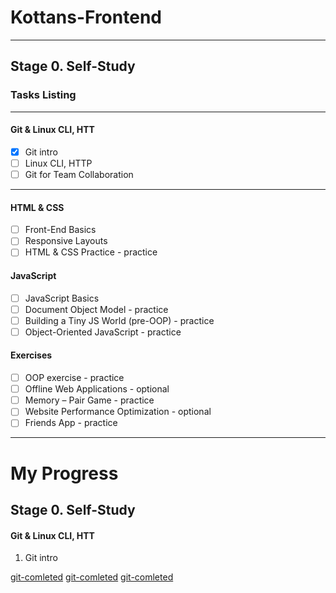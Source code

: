 # Kottans-Frontend
---
## Stage 0. Self-Study

### Tasks Listing
---
#### Git & Linux CLI, HTT
- [x] Git intro
- [ ] Linux CLI, HTTP
- [ ] Git for Team Collaboration
---
#### HTML & CSS
- [ ] Front-End Basics
- [ ] Responsive Layouts
- [ ] HTML & CSS Practice - practice
#### JavaScript
- [ ] JavaScript Basics
- [ ] Document Object Model - practice
- [ ] Building a Tiny JS World (pre-OOP) - practice
- [ ] Object-Oriented JavaScript - practice
#### Exercises
- [ ] OOP exercise - practice
- [ ] Offline Web Applications - optional
- [ ] Memory – Pair Game - practice
- [ ] Website Performance Optimization - optional
- [ ] Friends App - practice
---

# My Progress
## Stage 0. Self-Study

#### Git & Linux CLI, HTT
1. Git intro

[git-comleted](images/1.1-git-intro.png)
[git-comleted](images/1.2-git-intro.png)
[git-comleted](images/1.3-git-intro.png)
